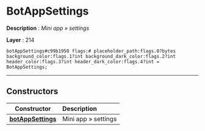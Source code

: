 # BotAppSettings

**Description** : *Mini app &raquo; settings*

**Layer** : 214

```tl
botAppSettings#c99b1950 flags:# placeholder_path:flags.0?bytes background_color:flags.1?int background_dark_color:flags.2?int header_color:flags.3?int header_dark_color:flags.4?int = BotAppSettings;
```

---

## Constructors

| Constructor | Description |
| :---: | :--- |
| [**botAppSettings**](constructor/botAppSettings) | Mini app » settings |